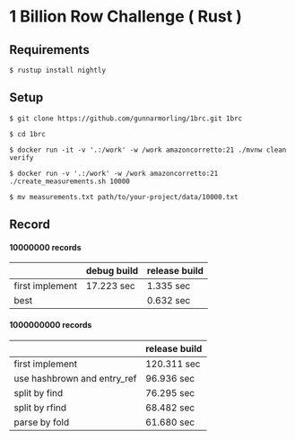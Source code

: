 # 1 Billion Row Challenge ( Rust )

## Requirements

```
$ rustup install nightly
```

## Setup

```
$ git clone https://github.com/gunnarmorling/1brc.git 1brc

$ cd 1brc

$ docker run -it -v '.:/work' -w /work amazoncorretto:21 ./mvnw clean verify

$ docker run -v '.:/work' -w /work amazoncorretto:21 ./create_measurements.sh 10000

$ mv measurements.txt path/to/your-project/data/10000.txt
```

## Record

#### 10000000 records

|                 | debug build | release build |
|-----------------|-------------|---------------|
| first implement | 17.223 sec  | 1.335 sec     |
| best            |             | 0.632 sec     |

#### 1000000000 records

|                             | release build |
|-----------------------------|---------------|
| first implement             | 120.311 sec   |
| use hashbrown and entry_ref | 96.936 sec    |
| split by find               | 76.295 sec    |
| split by rfind              | 68.482 sec    |
| parse by fold               | 61.680 sec    |
